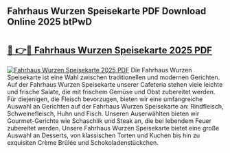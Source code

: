 ## Fahrhaus Wurzen Speisekarte PDF Download Online 2025 btPwD

# <h2><a href="http://gc9hrg.nevu.top/?p=Fahrhaus+Wurzen+Speisekarte">🔗 👉🔴 Fahrhaus Wurzen Speisekarte 2025 PDF</a></h2>

[![Fahrhaus Wurzen Speisekarte 2025 PDF](https://i.imgur.com/dBaPXMq.png)](http://gc9hrg.nevu.top/?p=Fahrhaus+Wurzen+Speisekarte)
Die Fahrhaus Wurzen Speisekarte ist eine Wahl zwischen traditionellen und modernen Gerichten. Auf der Fahrhaus Wurzen Speisekarte unserer Cafeteria stehen viele leichte und frische Salate, die mit frischem Gemüse und Obst zubereitet werden. Für diejenigen, die Fleisch bevorzugen, bieten wir eine umfangreiche Auswahl an Gerichten auf der Fahrhaus Wurzen Speisekarte an: Rindfleisch, Schweinefleisch, Huhn und Fisch. Unseren Auserwählten bieten wir Gourmet-Gerichte wie Schaschlik und Steak an, die bei lebendem Feuer zubereitet werden. Unsere Fahrhaus Wurzen Speisekarte bietet eine große Auswahl an Desserts, von klassischen Torten und Kuchen bis hin zu exquisiten Crème Brûlée und Schokoladenstückchen.
